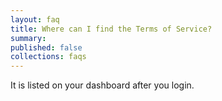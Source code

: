 ```yaml
---
layout: faq
title: Where can I find the Terms of Service?
summary:
published: false
collections: faqs
---
```


It is listed on your dashboard after you login.

